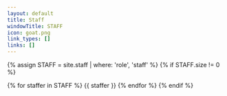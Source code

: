 ```yaml
---
layout: default
title: Staff
windowTitle: STAFF
icon: goat.png
link_types: []
links: []
---
```


<!-- # {{ page.title }} -->

<!-- ### Professor and HTA

<div class="uta-container">
  {% assign professors = site.staff | where: 'role', 'Professor' %}
  {% for staffer in professors %}
  {{ staffer }}
  {% endfor %} -->
<!-- </div> -->
<!-- 
{% assign HTAs = site.staff | where: 'role', 'HTA' %}
{% if HTAs.size != 0 %} -->

<!-- <div class="uta-container"> -->
  <!-- {% for staffer in HTAs %}
  {{ staffer }}
  {% endfor %}
  {% endif %}
</div>

{% assign STAs = site.staff | where: 'role', 'STA' %}
{% if STAs.size != 0 %} -->
<!-- 
### STAs

<div class="uta-container">
  {% for staffer in STAs %}
  {{ staffer }}
  {% endfor %}
  {% endif %}
</div> -->

{% assign STAFF = site.staff | where: 'role', 'staff' %}
{% if STAFF.size != 0 %}

<!-- ### UTAs -->

<div class="uta-container">
  {% for staffer in STAFF %}
  {{ staffer }}
  {% endfor %}
  {% endif %}
</div>
